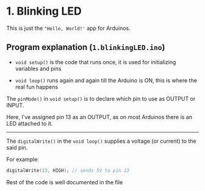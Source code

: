 # 1. Blinking LED
This is just the `"Hello, World!'` app for Arduinos.

## Program explanation (`1.blinkingLED.ino`)
- `void setup()` is the code that runs once, it is used for initializing variables and pins

- `void loop()` runs again and again till the Arduino is ON, this is where the real fun happens

The `pinMode()` in `void setup()` is to declare which pin to use as OUTPUT or INPUT.

Here, I've assigned pin 13 as an OUTPUT, as on most Arduinos there is an LED attached to it.

---
The `digitalWrite()` in the `void loop()` supplies a voltage (or current) to the said pin.

For example:
```cpp
digitalWrite(13, HIGH); // sends 5V to pin 13
```

Rest of the code is well documented in the file 